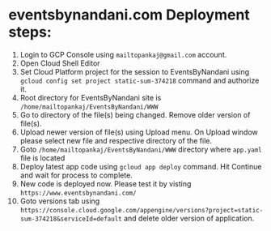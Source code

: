 # eventsbynandani.com Deployment steps:
1. Login to GCP Console using `mailtopankaj@gmail.com` account.
2. Open Cloud Shell Editor
3. Set Cloud Platform project for the session to EventsByNandani using `gcloud config set project static-sum-374218` command and authorize it.
4. Root directory for EventsByNandani site is `/home/mailtopankaj/EventsByNandani/WWW`
5. Go to directory of the file(s) being changed. Remove older version of file(s).
6. Upload newer version of file(s) using Upload menu. On Upload window please select new file and respective directory of the file.
7. Goto `/home/mailtopankaj/EventsByNandani/WWW` directory where `app.yaml` file is located
8. Deploy latest app code using `gcloud app deploy` command. Hit Continue and wait for process to complete.
9. New code is deployed now. Please test it by visting `https://www.eventsbynandani.com/`
10. Goto versions tab using `https://console.cloud.google.com/appengine/versions?project=static-sum-374218&serviceId=default` and delete older version of application.

